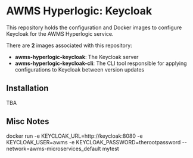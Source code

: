 
# AWMS Hyperlogic: Keycloak

This repository holds the configuration and Docker images to configure Keycloak for the AWMS Hyperlogic service.

There are **2** images associated with this repository:

- **awms-hyperlogic-keycloak**: The Keycloak server
- **awms-hyperlogic-keycloak-cli**: The CLI tool responsible for applying configurations to Keycloak between version updates
## Installation
TBA


## Misc Notes

docker run -e KEYCLOAK_URL=http://keycloak:8080 -e KEYCLOAK_USER=awms -e KEYCLOAK_PASSWORD=therootpassword --network=awms-microservices_default mytest